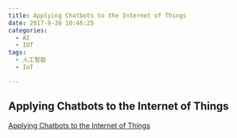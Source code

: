 ```yaml
---
title: Applying Chatbots to the Internet of Things
date: 2017-9-30 10:46:25
categories:
  - AI
  - IOT
tags:
  - 人工智能
  - IoT

---
```


## Applying Chatbots to the Internet of Things

[Applying Chatbots to the Internet of Things](/files/applying-chatbots-into-iot.pdf)
